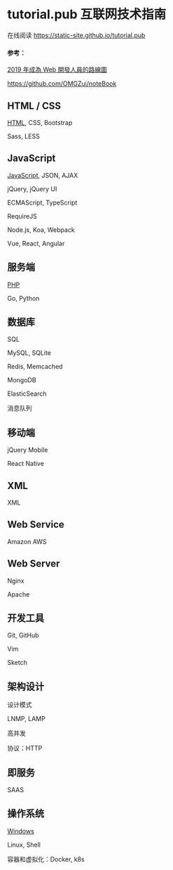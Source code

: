 # tutorial.pub 互联网技术指南

在线阅读 https://static-site.github.io/tutorial.pub



#### 参考：

[2019 年成為 Web 開發人員的路線圖](https://github.com/goodjack/developer-roadmap-chinese)

https://github.com/OMGZui/noteBook



## HTML / CSS

[HTML](category/HTML), CSS, Bootstrap

Sass, LESS



## JavaScript

[JavaScript](category/JavaScript), JSON, AJAX

jQuery, jQuery UI

ECMAScript, TypeScript

RequireJS

Node.js, Koa, Webpack

Vue, React, Angular



## 服务端

[PHP](category/PHP)

Go, Python



## 数据库

SQL

MySQL, SQLite

Redis, Memcached

MongoDB

ElasticSearch

消息队列



## 移动端

jQuery Mobile

React Native



## XML

XML



## Web Service

Amazon AWS



## Web Server

Nginx

Apache



## 开发工具

Git, GitHub

Vim

Sketch



## 架构设计

设计模式

LNMP, LAMP

高并发

协议：HTTP



## 即服务

SAAS



## 操作系统

[Windows](category/Windows)

Linux, Shell

容器和虚拟化：Docker, k8s
